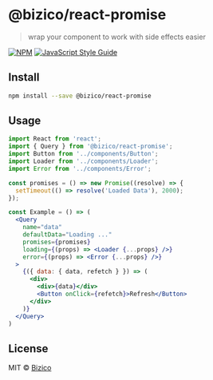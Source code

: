 # @bizico/react-promise

> wrap your component to work with side effects easier

[![NPM](https://img.shields.io/npm/v/@bizico/react-promise.svg)](https://www.npmjs.com/package/@bizico/react-promise) [![JavaScript Style Guide](https://img.shields.io/badge/code_style-standard-brightgreen.svg)](https://standardjs.com)

## Install

```bash
npm install --save @bizico/react-promise
```

## Usage

```jsx
import React from 'react';
import { Query } from '@bizico/react-promise';
import Button from '../components/Button';
import Loader from '../components/Loader';
import Error from '../components/Error';

const promises = () => new Promise((resolve) => {
  setTimeout(() => resolve('Loaded Data'), 2000);
});

const Example = () => (
  <Query
    name="data"
    defaultData="Loading ..."
    promises={promises}
    loading={(props) => <Loader {...props} />}
    error={(props) => <Error {...props} />}
  >
    {({ data: { data, refetch } }) => (
      <div>
        <div>{data}</div>
        <Button onClick={refetch}>Refresh</Button>
      </div>
    )}
  </Query>
)
```

## License

MIT © [Bizico](https://github.com/Bizico)
